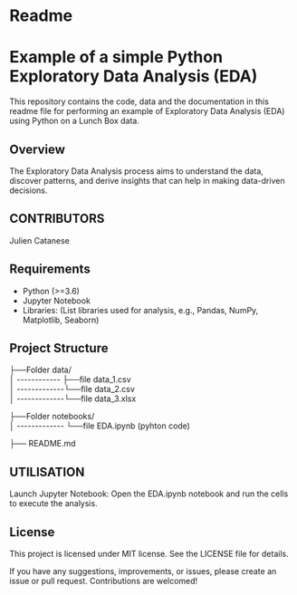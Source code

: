 # Readme  
# Example of a simple Python Exploratory Data Analysis (EDA)

This repository contains the code, data and the documentation in this readme file 
for performing an example of Exploratory Data Analysis (EDA) using Python on a Lunch Box data.

## Overview

The Exploratory Data Analysis process aims to understand the data, discover patterns, and derive insights that can help in making data-driven decisions.

## CONTRIBUTORS 
Julien Catanese

## Requirements

- Python (>=3.6)
- Jupyter Notebook
- Libraries: (List libraries used for analysis, e.g., Pandas, NumPy, Matplotlib, Seaborn)

## Project Structure

├──Folder data/                                       
│ ------------ ├──file data_1.csv                   
│ -------------└──file data_2.csv                          
│ -------------└──file data_3.xlsx

├──Folder notebooks/         
│ ------------- └──file EDA.ipynb  (pyhton code)     

├── README.md         


## UTILISATION 
Launch Jupyter Notebook:
Open the EDA.ipynb notebook and run the cells to execute the analysis.

## License
This project is licensed under MIT license. See the LICENSE file for details.

If you have any suggestions, improvements, or issues, please create an issue or pull request. Contributions are welcomed!
